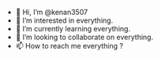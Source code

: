- 👋 Hi, I’m @kenan3507
- 👀 I’m interested in everything.
- 🌱 I’m currently learning everything.
- 💞️ I’m looking to collaborate on everything.
- 📫 How to reach me everything ?

<!---
kenan3507/kenan3507 is a ✨ special ✨ repository because its `README.md` (this file) appears on your GitHub profile.
You can click the Preview link to take a look at your changes.
--->
